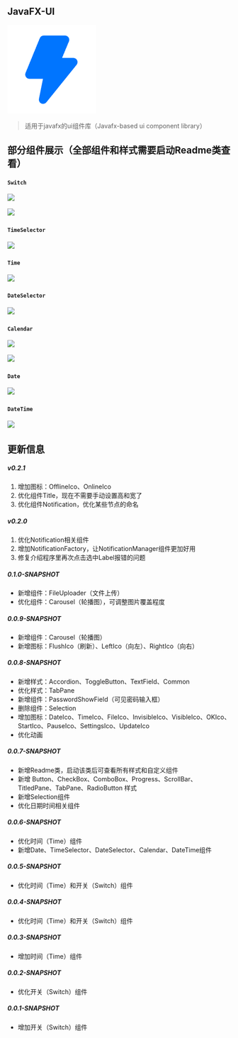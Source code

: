 ## JavaFX-UI
![favicon.ico](src/main/resources/club/xiaojiawei/readme/readme.png)
> 适用于javafx的ui组件库（Javafx-based ui component library）



## 部分组件展示（全部组件和样式需要启动Readme类查看）

#### `Switch`

![](https://zergqueen.gitee.io/images/javafx-ui/switch_off.png)

![](https://zergqueen.gitee.io/images/javafx-ui/switch_on.png)



#### `TimeSelector`

![](https://zergqueen.gitee.io/images/javafx-ui/timeSelector.png)

#### `Time`

![](https://zergqueen.gitee.io/images/javafx-ui/time.png)

#### `DateSelector`

![](https://zergqueen.gitee.io/images/javafx-ui/dateSelector.png)

#### `Calendar`

![](https://zergqueen.gitee.io/images/javafx-ui/calendar.png)

![](https://zergqueen.gitee.io/images/javafx-ui/calendar_show_dateSelector.png)

#### `Date`

![](https://zergqueen.gitee.io/images/javafx-ui/date.png)

#### `DateTime`

![](https://zergqueen.gitee.io/images/javafx-ui/dateTime.png)



## 更新信息

##### v0.2.1

1. 增加图标：OfflineIco、OnlineIco
2. 优化组件Title，现在不需要手动设置高和宽了
3. 优化组件Notification，优化某些节点的命名



##### v0.2.0

1. 优化Notification相关组件
2. 增加NotificationFactory，让NotificationManager组件更加好用
3. 修复介绍程序里再次点击选中Label报错的问题



##### 0.1.0-SNAPSHOT

- 新增组件：FileUploader（文件上传）
- 优化组件：Carousel（轮播图），可调整图片覆盖程度

    

##### 0.0.9-SNAPSHOT

- 新增组件：Carousel（轮播图）
- 新增图标：FlushIco（刷新）、LeftIco（向左）、RightIco（向右）

    

##### 0.0.8-SNAPSHOT

- 新增样式：Accordion、ToggleButton、TextField、Common
- 优化样式：TabPane
- 新增组件：PasswordShowField（可见密码输入框）
- 删除组件：Selection
- 增加图标：DateIco、TimeIco、FileIco、InvisibleIco、VisibleIco、OKIco、StartIco、PauseIco、SettingsIco、UpdateIco
- 优化动画



##### 0.0.7-SNAPSHOT

- 新增Readme类，启动该类后可查看所有样式和自定义组件
- 新增 Button、CheckBox、ComboBox、Progress、ScrollBar、TitledPane、TabPane、RadioButton 样式
- 新增Selection组件
- 优化日期时间相关组件



##### 0.0.6-SNAPSHOT

- 优化时间（Time）组件
- 新增Date、TimeSelector、DateSelector、Calendar、DateTime组件



##### 0.0.5-SNAPSHOT

- 优化时间（Time）和开关（Switch）组件



##### 0.0.4-SNAPSHOT

- 优化时间（Time）和开关（Switch）组件



##### 0.0.3-SNAPSHOT

- 增加时间（Time）组件



##### 0.0.2-SNAPSHOT

- 优化开关（Switch）组件



##### 0.0.1-SNAPSHOT

- 增加开关（Switch）组件